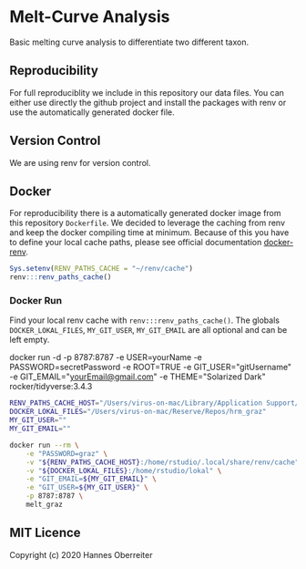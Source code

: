 # Melt-Curve Analysis

Basic melting curve analysis to differentiate two different taxon.

## Reproducibility

For full reproduciblity we include in this repository our data files. You can either use directly the github project and install the packages with renv or use the automatically generated docker file.

## Version Control

We are using renv for version control. 

## Docker

For reproducibility there is a automatically generated docker image from this repository `Dockerfile`. We decided to leverage the caching from renv and keep the docker compiling time at minimum. Because of this you have to define your local cache paths, please see official documentation [docker-renv](https://rstudio.github.io/renv/articles/docker.html#running-docker-containers-with-renv-1).

```r
Sys.setenv(RENV_PATHS_CACHE = "~/renv/cache")
renv:::renv_paths_cache()
```

### Docker Run

Find your local renv cache with `renv:::renv_paths_cache()`. The globals `DOCKER_LOKAL_FILES`, `MY_GIT_USER`, `MY_GIT_EMAIL` are all optional and can be left empty.

docker run -d -p 8787:8787 -e USER=yourName -e PASSWORD=secretPassword -e ROOT=TRUE -e GIT_USER="gitUsername" -e GIT_EMAIL="yourEmail@gmail.com" -e THEME="Solarized Dark"  rocker/tidyverse:3.4.3

```bash
RENV_PATHS_CACHE_HOST="/Users/virus-on-mac/Library/Application Support/renv/cache"
DOCKER_LOKAL_FILES="/Users/virus-on-mac/Reserve/Repos/hrm_graz"
MY_GIT_USER=""
MY_GIT_EMAIL=""
```

```bash
docker run --rm \
    -e "PASSWORD=graz" \
    -v "${RENV_PATHS_CACHE_HOST}:/home/rstudio/.local/share/renv/cache" \
    -v "${DOCKER_LOKAL_FILES}:/home/rstudio/lokal" \
    -e "GIT_EMAIL=${MY_GIT_EMAIL}" \
    -e "GIT_USER=${MY_GIT_USER}" \
    -p 8787:8787 \
    melt_graz
```

## MIT Licence

Copyright (c) 2020 Hannes Oberreiter
